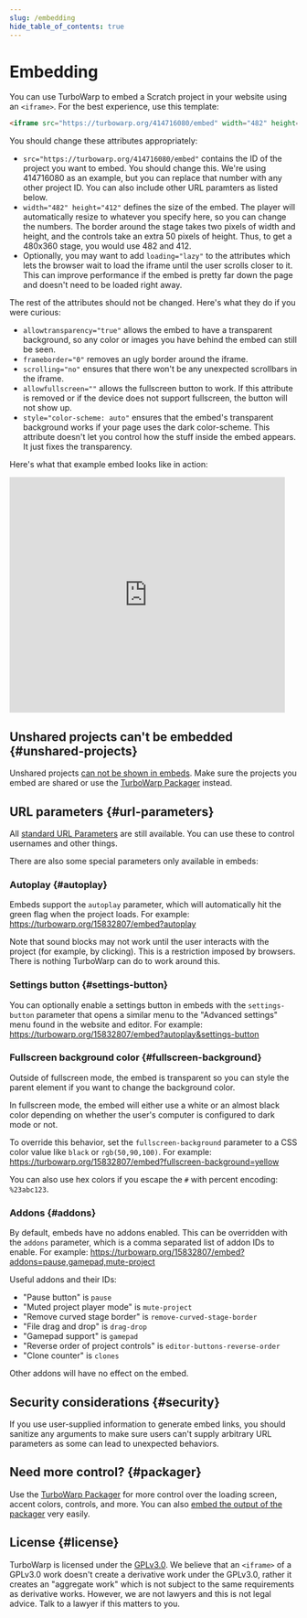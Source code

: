```yaml
---
slug: /embedding
hide_table_of_contents: true
---
```


# Embedding

You can use TurboWarp to embed a Scratch project in your website using an `<iframe>`. For the best experience, use this template:

```html
<iframe src="https://turbowarp.org/414716080/embed" width="482" height="412" allowtransparency="true" frameborder="0" scrolling="no" allowfullscreen="" style="color-scheme: auto"></iframe>
```

You should change these attributes appropriately:

 - `src="https://turbowarp.org/414716080/embed"` contains the ID of the project you want to embed. You should change this. We're using 414716080 as an example, but you can replace that number with any other project ID. You can also include other URL paramters as listed below.
 - `width="482" height="412"` defines the size of the embed. The player will automatically resize to whatever you specify here, so you can change the numbers. The border around the stage takes two pixels of width and height, and the controls take an extra 50 pixels of height. Thus, to get a 480x360 stage, you would use 482 and 412.
 - Optionally, you may want to add `loading="lazy"` to the attributes which lets the browser wait to load the iframe until the user scrolls closer to it. This can improve performance if the embed is pretty far down the page and doesn't need to be loaded right away.

The rest of the attributes should not be changed. Here's what they do if you were curious:

 - `allowtransparency="true"` allows the embed to have a transparent background, so any color or images you have behind the embed can still be seen.
 - `frameborder="0"` removes an ugly border around the iframe.
 - `scrolling="no"` ensures that there won't be any unexpected scrollbars in the iframe.
 - `allowfullscreen=""` allows the fullscreen button to work. If this attribute is removed or if the device does not support fullscreen, the button will not show up.
 - `style="color-scheme: auto"` ensures that the embed's transparent background works if your page uses the dark color-scheme. This attribute doesn't let you control how the stuff inside the embed appears. It just fixes the transparency.

Here's what that example embed looks like in action:

<iframe src="https://turbowarp.org/414716080/embed" width="482" height="412" allowtransparency="true" frameborder="0" scrolling="no" allowfullscreen="" style={{colorScheme: "auto"}}></iframe>

## Unshared projects can't be embedded {#unshared-projects}

Unshared projects [can not be shown in embeds](unshared-projects). Make sure the projects you embed are shared or use the [TurboWarp Packager](https://packager.turbowarp.org/) instead.

## URL parameters {#url-parameters}

All [standard URL Parameters](url-parameters.md) are still available. You can use these to control usernames and other things.

There are also some special parameters only available in embeds:

### Autoplay {#autoplay}

Embeds support the `autoplay` parameter, which will automatically hit the green flag when the project loads. For example: https://turbowarp.org/15832807/embed?autoplay

Note that sound blocks may not work until the user interacts with the project (for example, by clicking). This is a restriction imposed by browsers. There is nothing TurboWarp can do to work around this.

### Settings button {#settings-button}

You can optionally enable a settings button in embeds with the `settings-button` parameter that opens a similar menu to the "Advanced settings" menu found in the website and editor. For example: https://turbowarp.org/15832807/embed?autoplay&settings-button

### Fullscreen background color {#fullscreen-background}

Outside of fullscreen mode, the embed is transparent so you can style the parent element if you want to change the background color.

In fullscreen mode, the embed will either use a white or an almost black color depending on whether the user's computer is configured to dark mode or not.

To override this behavior, set the `fullscreen-background` parameter to a CSS color value like `black` or `rgb(50,90,100)`. For example: https://turbowarp.org/15832807/embed?fullscreen-background=yellow

You can also use hex colors if you escape the `#` with percent encoding: `%23abc123`.

### Addons {#addons}

By default, embeds have no addons enabled. This can be overridden with the `addons` parameter, which is a comma separated list of addon IDs to enable. For example: https://turbowarp.org/15832807/embed?addons=pause,gamepad,mute-project

Useful addons and their IDs:

 - "Pause button" is `pause`
 - "Muted project player mode" is `mute-project`
 - "Remove curved stage border" is `remove-curved-stage-border`
 - "File drag and drop" is `drag-drop`
 - "Gamepad support" is `gamepad`
 - "Reverse order of project controls" is `editor-buttons-reverse-order`
 - "Clone counter" is `clones`

Other addons will have no effect on the embed.

## Security considerations {#security}

If you use user-supplied information to generate embed links, you should sanitize any arguments to make sure users can't supply arbitrary URL parameters as some can lead to unexpected behaviors.

## Need more control? {#packager}

Use the [TurboWarp Packager](https://packager.turbowarp.org/) for more control over the loading screen, accent colors, controls, and more. You can also [embed the output of the packager](/packager/embedding) very easily.

## License {#license}

TurboWarp is licensed under the [GPLv3.0](https://github.com/TurboWarp/scratch-gui/blob/develop/LICENSE). We believe that an `<iframe>` of a GPLv3.0 work doesn't create a derivative work under the GPLv3.0, rather it creates an "aggregate work" which is not subject to the same requirements as derivative works. However, we are not lawyers and this is not legal advice. Talk to a lawyer if this matters to you.
